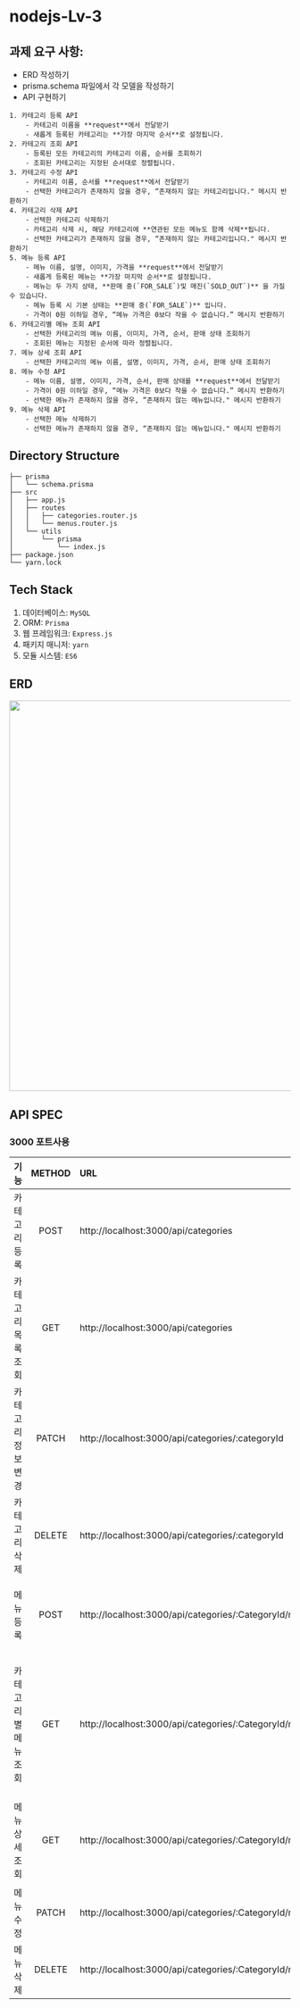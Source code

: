 # nodejs-Lv-3

## 과제 요구 사항:

- ERD 작성하기
- prisma.schema 파일에서 각 모델을 작성하기
- API 구현하기

```
1. 카테고리 등록 API
    - 카테고리 이름을 **request**에서 전달받기
    - 새롭게 등록된 카테고리는 **가장 마지막 순서**로 설정됩니다.
2. 카테고리 조회 API
    - 등록된 모든 카테고리의 카테고리 이름, 순서를 조회하기
    - 조회된 카테고리는 지정된 순서대로 정렬됩니다.
3. 카테고리 수정 API
    - 카테고리 이름, 순서를 **request**에서 전달받기
    - 선택한 카테고리가 존재하지 않을 경우, “존재하지 않는 카테고리입니다." 메시지 반환하기
4. 카테고리 삭제 API
    - 선택한 카테고리 삭제하기
    - 카테고리 삭제 시, 해당 카테고리에 **연관된 모든 메뉴도 함께 삭제**됩니다.
    - 선택한 카테고리가 존재하지 않을 경우, “존재하지 않는 카테고리입니다." 메시지 반환하기
5. 메뉴 등록 API
    - 메뉴 이름, 설명, 이미지, 가격을 **request**에서 전달받기
    - 새롭게 등록된 메뉴는 **가장 마지막 순서**로 설정됩니다.
    - 메뉴는 두 가지 상태, **판매 중(`FOR_SALE`)및 매진(`SOLD_OUT`)** 을 가질 수 있습니다.
    - 메뉴 등록 시 기본 상태는 **판매 중(`FOR_SALE`)** 입니다.
    - 가격이 0원 이하일 경우, “메뉴 가격은 0보다 작을 수 없습니다.” 메시지 반환하기
6. 카테고리별 메뉴 조회 API
    - 선택한 카테고리의 메뉴 이름, 이미지, 가격, 순서, 판매 상태 조회하기
    - 조회된 메뉴는 지정된 순서에 따라 정렬됩니다.
7. 메뉴 상세 조회 API
    - 선택한 카테고리의 메뉴 이름, 설명, 이미지, 가격, 순서, 판매 상태 조회하기
8. 메뉴 수정 API
    - 메뉴 이름, 설명, 이미지, 가격, 순서, 판매 상태를 **request**에서 전달받기
    - 가격이 0원 이하일 경우, “메뉴 가격은 0보다 작을 수 없습니다.” 메시지 반환하기
    - 선택한 메뉴가 존재하지 않을 경우, “존재하지 않는 메뉴입니다." 메시지 반환하기
9. 메뉴 삭제 API
    - 선택한 메뉴 삭제하기
    - 선택한 메뉴가 존재하지 않을 경우, “존재하지 않는 메뉴입니다." 메시지 반환하기
```

## Directory Structure

```
├── prisma
│   └── schema.prisma
├── src
│   ├── app.js
│   ├── routes
│   │   ├── categories.router.js
│   │   └── menus.router.js
│   └── utils
│       └── prisma
│           └── index.js
├── package.json
└── yarn.lock
```

## Tech Stack

1. 데이터베이스: `MySQL`
2. ORM: `Prisma`
3. 웹 프레임워크: `Express.js`
4. 패키지 매니저: `yarn`
5. 모듈 시스템: `ES6`

## ERD

<img src= "https://github.com/heyjk2212/nodejs-Lv-3/assets/147573753/cc06cd0e-3191-44e3-b78f-fc8bda2f8784" width="700">

## API SPEC

### 3000 포트사용

| 기능                 | METHOD | URL                                       | Req body | Res body |
| :------------------- | :----: | :---------------------------------------- | :------- | :------- |
| 카테고리 등록        |  POST  | http://localhost:3000/api/categories                           |       { "name": "중식" }   |{ "message": "카테고리를 등록하였습니다." }
| 카테고리 목록 조회        |  GET   | http://localhost:3000/api/categories                           |       {  }   |      { "data": [ { "id": 1, "name": "한식", "order": 1 }, { "id": 2, "name": "일식", "order": 2 }, { "id": 4, "name": "중식", "order": 3 } ] }    |
| 카테고리 정보 변경        | PATCH  | http://localhost:3000/api/categories/:categoryId               |{ "name": "양식", "order": 2 }| { "message": "카테고리 정보를 수정하였습니다." }
| 카테고리 삭제        | DELETE | http://localhost:3000/api/categories/:categoryId               |       { }   |      { "message": "카테고리 정보를 삭제하였습니다." }    |
| 메뉴 등록            |  POST  | http://localhost:3000/api/categories/:CategoryId/menus         |    { "name": "김치찌개", "description":"김치찌개는 맛있다.", "image":"https://hanghae99-assets-1.s3.ap-northeast-2.amazonaws.com/Lv/Screenshot-Kimchi", "price": 8000 }      |{ "message": "메뉴를 등록하였습니다." }
| 카테고리별 메뉴 조회 |  GET   | http://localhost:3000/api/categories/:CategoryId/menus/:menuId |       {}   |{ "data": [ { "id": 2, "name": "된장찌개", "image": "https://hanghae99-assets-1.s3.ap-northeast-2.amazonaws.com/Lv/Screenshot-Miso", "price": 7500, "order": 1, "status": "SOLD_OUT" }, { "id": 1, "name": "김치찌개", "image": "https://hanghae99-assets-1.s3.ap-northeast-2.amazonaws.com/Lv/Screenshot-Kimchi", "price": 8000, "order": 2, "status": "FOR_SALE" } ] }
| 메뉴 상세 조회       |  GET   | http://localhost:3000/api/categories/:CategoryId/menus/:menuId |      {  }    |     { "data": { "id": 1, "name": "김치찌개", "description": "김치찌개는 맛있다.", "image": "https://hanghae99-assets-1.s3.ap-northeast-2.amazonaws.com/Lv/Screenshot-Kimchi", "price": 8000, "order": 2, "status": "FOR_SALE" } }     |
| 메뉴 수정            | PATCH  | http://localhost:3000/api/categories/:CategoryId/menus/:menuId |   { "name": "된장찌개", "description":"된장찌개는 맛있었을것이다?", "price": 7500, "order":1, "status":"SOLD_OUT" }       |   { "message": "메뉴를 수정하였습니다." }       |
| 메뉴 삭제            | DELETE | http://localhost:3000/api/categories/:CategoryId/menus/:menuId |       { }   |{ "message": "메뉴를 삭제하였습니다." }
